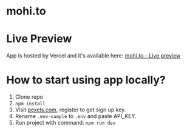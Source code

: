 # mohi.to

# Live Preview

App is hosted by Vercel and it's available here: [mohi.to - Live preview](https://mohi-to.vercel.app/)

# How to start using app locally?

1. Clone repo
2. `npm install`
3. Visit [pexels.com](https://www.pexels.com/api/), register to get sign up key.
4. Rename `.env-sample` to `.env` and paste API_KEY.
5. Run project with command: `npm run dev`

